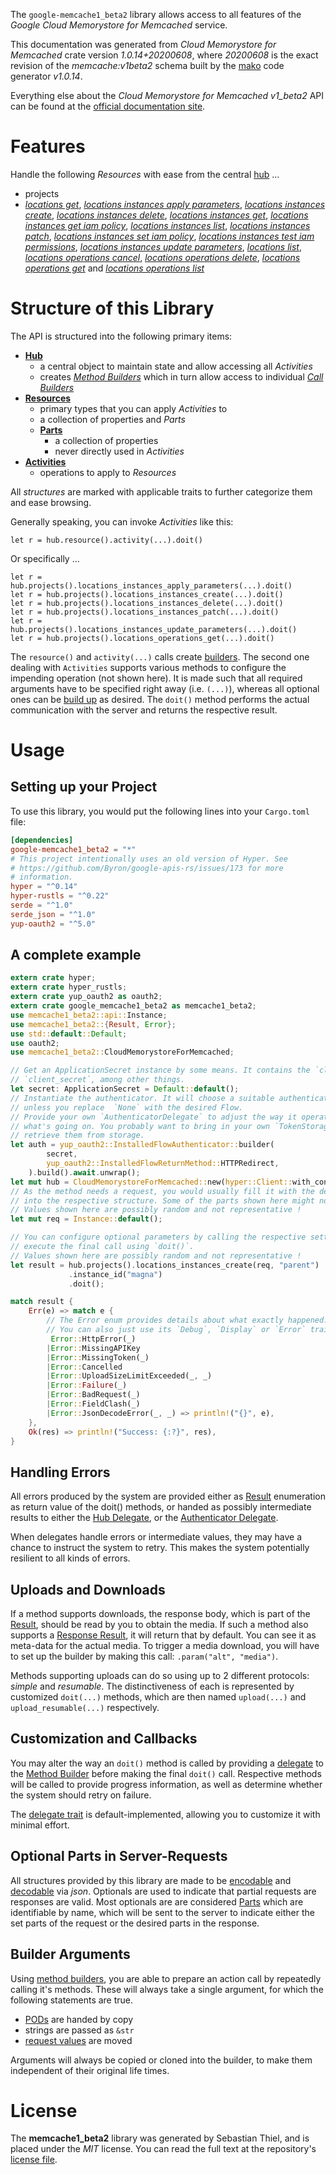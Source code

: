 <!---
DO NOT EDIT !
This file was generated automatically from 'src/mako/api/README.md.mako'
DO NOT EDIT !
-->
The `google-memcache1_beta2` library allows access to all features of the *Google Cloud Memorystore for Memcached* service.

This documentation was generated from *Cloud Memorystore for Memcached* crate version *1.0.14+20200608*, where *20200608* is the exact revision of the *memcache:v1beta2* schema built by the [mako](http://www.makotemplates.org/) code generator *v1.0.14*.

Everything else about the *Cloud Memorystore for Memcached* *v1_beta2* API can be found at the
[official documentation site](https://cloud.google.com/memorystore/).
# Features

Handle the following *Resources* with ease from the central [hub](https://docs.rs/google-memcache1_beta2/1.0.14+20200608/google_memcache1_beta2/CloudMemorystoreForMemcached) ... 

* projects
 * [*locations get*](https://docs.rs/google-memcache1_beta2/1.0.14+20200608/google_memcache1_beta2/api::ProjectLocationGetCall), [*locations instances apply parameters*](https://docs.rs/google-memcache1_beta2/1.0.14+20200608/google_memcache1_beta2/api::ProjectLocationInstanceApplyParameterCall), [*locations instances create*](https://docs.rs/google-memcache1_beta2/1.0.14+20200608/google_memcache1_beta2/api::ProjectLocationInstanceCreateCall), [*locations instances delete*](https://docs.rs/google-memcache1_beta2/1.0.14+20200608/google_memcache1_beta2/api::ProjectLocationInstanceDeleteCall), [*locations instances get*](https://docs.rs/google-memcache1_beta2/1.0.14+20200608/google_memcache1_beta2/api::ProjectLocationInstanceGetCall), [*locations instances get iam policy*](https://docs.rs/google-memcache1_beta2/1.0.14+20200608/google_memcache1_beta2/api::ProjectLocationInstanceGetIamPolicyCall), [*locations instances list*](https://docs.rs/google-memcache1_beta2/1.0.14+20200608/google_memcache1_beta2/api::ProjectLocationInstanceListCall), [*locations instances patch*](https://docs.rs/google-memcache1_beta2/1.0.14+20200608/google_memcache1_beta2/api::ProjectLocationInstancePatchCall), [*locations instances set iam policy*](https://docs.rs/google-memcache1_beta2/1.0.14+20200608/google_memcache1_beta2/api::ProjectLocationInstanceSetIamPolicyCall), [*locations instances test iam permissions*](https://docs.rs/google-memcache1_beta2/1.0.14+20200608/google_memcache1_beta2/api::ProjectLocationInstanceTestIamPermissionCall), [*locations instances update parameters*](https://docs.rs/google-memcache1_beta2/1.0.14+20200608/google_memcache1_beta2/api::ProjectLocationInstanceUpdateParameterCall), [*locations list*](https://docs.rs/google-memcache1_beta2/1.0.14+20200608/google_memcache1_beta2/api::ProjectLocationListCall), [*locations operations cancel*](https://docs.rs/google-memcache1_beta2/1.0.14+20200608/google_memcache1_beta2/api::ProjectLocationOperationCancelCall), [*locations operations delete*](https://docs.rs/google-memcache1_beta2/1.0.14+20200608/google_memcache1_beta2/api::ProjectLocationOperationDeleteCall), [*locations operations get*](https://docs.rs/google-memcache1_beta2/1.0.14+20200608/google_memcache1_beta2/api::ProjectLocationOperationGetCall) and [*locations operations list*](https://docs.rs/google-memcache1_beta2/1.0.14+20200608/google_memcache1_beta2/api::ProjectLocationOperationListCall)




# Structure of this Library

The API is structured into the following primary items:

* **[Hub](https://docs.rs/google-memcache1_beta2/1.0.14+20200608/google_memcache1_beta2/CloudMemorystoreForMemcached)**
    * a central object to maintain state and allow accessing all *Activities*
    * creates [*Method Builders*](https://docs.rs/google-memcache1_beta2/1.0.14+20200608/google_memcache1_beta2/client::MethodsBuilder) which in turn
      allow access to individual [*Call Builders*](https://docs.rs/google-memcache1_beta2/1.0.14+20200608/google_memcache1_beta2/client::CallBuilder)
* **[Resources](https://docs.rs/google-memcache1_beta2/1.0.14+20200608/google_memcache1_beta2/client::Resource)**
    * primary types that you can apply *Activities* to
    * a collection of properties and *Parts*
    * **[Parts](https://docs.rs/google-memcache1_beta2/1.0.14+20200608/google_memcache1_beta2/client::Part)**
        * a collection of properties
        * never directly used in *Activities*
* **[Activities](https://docs.rs/google-memcache1_beta2/1.0.14+20200608/google_memcache1_beta2/client::CallBuilder)**
    * operations to apply to *Resources*

All *structures* are marked with applicable traits to further categorize them and ease browsing.

Generally speaking, you can invoke *Activities* like this:

```Rust,ignore
let r = hub.resource().activity(...).doit()
```

Or specifically ...

```ignore
let r = hub.projects().locations_instances_apply_parameters(...).doit()
let r = hub.projects().locations_instances_create(...).doit()
let r = hub.projects().locations_instances_delete(...).doit()
let r = hub.projects().locations_instances_patch(...).doit()
let r = hub.projects().locations_instances_update_parameters(...).doit()
let r = hub.projects().locations_operations_get(...).doit()
```

The `resource()` and `activity(...)` calls create [builders][builder-pattern]. The second one dealing with `Activities` 
supports various methods to configure the impending operation (not shown here). It is made such that all required arguments have to be 
specified right away (i.e. `(...)`), whereas all optional ones can be [build up][builder-pattern] as desired.
The `doit()` method performs the actual communication with the server and returns the respective result.

# Usage

## Setting up your Project

To use this library, you would put the following lines into your `Cargo.toml` file:

```toml
[dependencies]
google-memcache1_beta2 = "*"
# This project intentionally uses an old version of Hyper. See
# https://github.com/Byron/google-apis-rs/issues/173 for more
# information.
hyper = "^0.14"
hyper-rustls = "^0.22"
serde = "^1.0"
serde_json = "^1.0"
yup-oauth2 = "^5.0"
```

## A complete example

```Rust
extern crate hyper;
extern crate hyper_rustls;
extern crate yup_oauth2 as oauth2;
extern crate google_memcache1_beta2 as memcache1_beta2;
use memcache1_beta2::api::Instance;
use memcache1_beta2::{Result, Error};
use std::default::Default;
use oauth2;
use memcache1_beta2::CloudMemorystoreForMemcached;

// Get an ApplicationSecret instance by some means. It contains the `client_id` and 
// `client_secret`, among other things.
let secret: ApplicationSecret = Default::default();
// Instantiate the authenticator. It will choose a suitable authentication flow for you, 
// unless you replace  `None` with the desired Flow.
// Provide your own `AuthenticatorDelegate` to adjust the way it operates and get feedback about 
// what's going on. You probably want to bring in your own `TokenStorage` to persist tokens and
// retrieve them from storage.
let auth = yup_oauth2::InstalledFlowAuthenticator::builder(
        secret,
        yup_oauth2::InstalledFlowReturnMethod::HTTPRedirect,
    ).build().await.unwrap();
let mut hub = CloudMemorystoreForMemcached::new(hyper::Client::with_connector(hyper::net::HttpsConnector::new(hyper_rustls::TlsClient::new())), auth);
// As the method needs a request, you would usually fill it with the desired information
// into the respective structure. Some of the parts shown here might not be applicable !
// Values shown here are possibly random and not representative !
let mut req = Instance::default();

// You can configure optional parameters by calling the respective setters at will, and
// execute the final call using `doit()`.
// Values shown here are possibly random and not representative !
let result = hub.projects().locations_instances_create(req, "parent")
             .instance_id("magna")
             .doit();

match result {
    Err(e) => match e {
        // The Error enum provides details about what exactly happened.
        // You can also just use its `Debug`, `Display` or `Error` traits
         Error::HttpError(_)
        |Error::MissingAPIKey
        |Error::MissingToken(_)
        |Error::Cancelled
        |Error::UploadSizeLimitExceeded(_, _)
        |Error::Failure(_)
        |Error::BadRequest(_)
        |Error::FieldClash(_)
        |Error::JsonDecodeError(_, _) => println!("{}", e),
    },
    Ok(res) => println!("Success: {:?}", res),
}

```
## Handling Errors

All errors produced by the system are provided either as [Result](https://docs.rs/google-memcache1_beta2/1.0.14+20200608/google_memcache1_beta2/client::Result) enumeration as return value of
the doit() methods, or handed as possibly intermediate results to either the 
[Hub Delegate](https://docs.rs/google-memcache1_beta2/1.0.14+20200608/google_memcache1_beta2/client::Delegate), or the [Authenticator Delegate](https://docs.rs/yup-oauth2/*/yup_oauth2/trait.AuthenticatorDelegate.html).

When delegates handle errors or intermediate values, they may have a chance to instruct the system to retry. This 
makes the system potentially resilient to all kinds of errors.

## Uploads and Downloads
If a method supports downloads, the response body, which is part of the [Result](https://docs.rs/google-memcache1_beta2/1.0.14+20200608/google_memcache1_beta2/client::Result), should be
read by you to obtain the media.
If such a method also supports a [Response Result](https://docs.rs/google-memcache1_beta2/1.0.14+20200608/google_memcache1_beta2/client::ResponseResult), it will return that by default.
You can see it as meta-data for the actual media. To trigger a media download, you will have to set up the builder by making
this call: `.param("alt", "media")`.

Methods supporting uploads can do so using up to 2 different protocols: 
*simple* and *resumable*. The distinctiveness of each is represented by customized 
`doit(...)` methods, which are then named `upload(...)` and `upload_resumable(...)` respectively.

## Customization and Callbacks

You may alter the way an `doit()` method is called by providing a [delegate](https://docs.rs/google-memcache1_beta2/1.0.14+20200608/google_memcache1_beta2/client::Delegate) to the 
[Method Builder](https://docs.rs/google-memcache1_beta2/1.0.14+20200608/google_memcache1_beta2/client::CallBuilder) before making the final `doit()` call. 
Respective methods will be called to provide progress information, as well as determine whether the system should 
retry on failure.

The [delegate trait](https://docs.rs/google-memcache1_beta2/1.0.14+20200608/google_memcache1_beta2/client::Delegate) is default-implemented, allowing you to customize it with minimal effort.

## Optional Parts in Server-Requests

All structures provided by this library are made to be [encodable](https://docs.rs/google-memcache1_beta2/1.0.14+20200608/google_memcache1_beta2/client::RequestValue) and 
[decodable](https://docs.rs/google-memcache1_beta2/1.0.14+20200608/google_memcache1_beta2/client::ResponseResult) via *json*. Optionals are used to indicate that partial requests are responses 
are valid.
Most optionals are are considered [Parts](https://docs.rs/google-memcache1_beta2/1.0.14+20200608/google_memcache1_beta2/client::Part) which are identifiable by name, which will be sent to 
the server to indicate either the set parts of the request or the desired parts in the response.

## Builder Arguments

Using [method builders](https://docs.rs/google-memcache1_beta2/1.0.14+20200608/google_memcache1_beta2/client::CallBuilder), you are able to prepare an action call by repeatedly calling it's methods.
These will always take a single argument, for which the following statements are true.

* [PODs][wiki-pod] are handed by copy
* strings are passed as `&str`
* [request values](https://docs.rs/google-memcache1_beta2/1.0.14+20200608/google_memcache1_beta2/client::RequestValue) are moved

Arguments will always be copied or cloned into the builder, to make them independent of their original life times.

[wiki-pod]: http://en.wikipedia.org/wiki/Plain_old_data_structure
[builder-pattern]: http://en.wikipedia.org/wiki/Builder_pattern
[google-go-api]: https://github.com/google/google-api-go-client

# License
The **memcache1_beta2** library was generated by Sebastian Thiel, and is placed 
under the *MIT* license.
You can read the full text at the repository's [license file][repo-license].

[repo-license]: https://github.com/Byron/google-apis-rsblob/master/LICENSE.md
